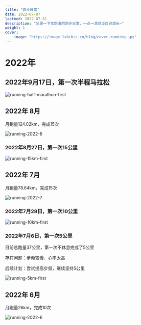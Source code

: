 ```yaml
---
title: "跑步日常" 
date: 2022-07-07 
lastmod: 2022-07-31
description: "记录一下本跑渣的跑步日常，一点一滴见证自己成长~"
weight: 1 
cover:
    image: "https://image.lvbibir.cn/blog/cover-running.jpg"
---
```


# 2022年

## 2022年9月17日，第一次半程马拉松

![running-half-marathon-first](https://image.lvbibir.cn/blog/running-half-marathon-first.jpg)



## 2022年 8月

月跑量124.02km，完成15次

![running-2022-8](https://image.lvbibir.cn/blog/running-2022-8.jpg)

### 2022年8月27日，第一次15公里

![running-15km-first](https://image.lvbibir.cn/blog/running-15km-first.jpg)

## 2022年 7月

月跑量78.64km，完成15次

![running-2022-7](https://image.lvbibir.cn/blog/running-2022-7.jpg)

### 2022年7月28日，第一次10公里

![running-10km-first](https://image.lvbibir.cn/blog/running-10km-first.jpg)


### 2022年7月6日，第一次5公里

目前总跑量37公里，第一次不休息完成了5公里

存在问题：步频较慢，心率太高

后续计划：尝试提高步频，继续坚持5公里

![running-5km-first](https://image.lvbibir.cn/blog/running-5km-first.jpg)

## 2022年 6月

月跑量26km，完成10次

![running-2022-6](https://image.lvbibir.cn/blog/running-2022-6.jpg)